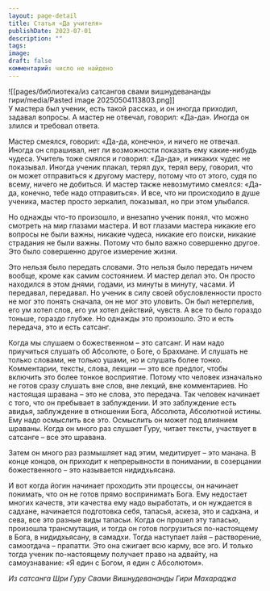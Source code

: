 ```yaml
---
layout: page-detail
title: Статья «Да учителя»
publishDate: 2023-07-01
description: ""
tags: 
image: 
draft: false
комментарий: число не найдено
---
```

![[pages/библиотека/из сатсангов свами вишнудевананды гири/media/Pasted image 20250504113803.png]]  
 У мастера был ученик, есть такой рассказ, и он иногда приходил, задавал вопросы. А мастер не отвечал, говорил: «Да-да». Иногда он злился и требовал ответа.

 Мастер смеялся, говорил: «Да-да, конечно», и ничего не отвечал. Иногда он спрашивал, нет ли возможности показать ему какие-нибудь чудеса. Учитель тоже смялся и говорил: «Да-да», и никаких чудес не показывал. Иногда ученик плакал, терял дух, терял веру, говорил, что он может отправиться к другому мастеру, потому что от этого, судя по всему, ничего не добиться. И мастер также невозмутимо смеялся: «Да-да, конечно, тебе надо отправиться». И все, что ни происходило в душе ученика, мастер просто зеркалил, показывал, но при этом улыбался.

 Но однажды что-то произошло, и внезапно ученик понял, что можно смотреть на мир глазами мастера. И вот глазами мастера никакие его вопросы не были важны, никакие чудеса, никакие его поиски, никакие страдания не были важны. Потому что было важно совершенно другое. Это было совершенно другое измерение жизни.

 Это нельзя было передать словами. Это нельзя было передать ничем вообще, кроме как самим состоянием. И мастер делал это. Он просто находился в этом днями, годами, из минуты в минуту, часами. И передавал, передавал. Но ученик в силу своей обусловленности просто не мог это понять сначала, он не мог это уловить. Он был нетерпелив, его ум хотел слов, его ум хотел действий, чувств. А все то было гораздо тоньше, гораздо глубже. Но однажды это произошло. Это и есть передача, это и есть сатсанг. 

 Когда мы слушаем о божественном – это сатсанг. И нам надо приучиться слушать об Абсолюте, о Боге, о Брахмане. И слушать не только словами, не только ушами, но и слушать более тонко. Комментарии, тексты, слова, лекции — это все предлог, чтобы включить это более тонкое восприятие. Потому что человек изначально не готов сразу слушать вне слов, вне лекций, вне комментариев. Но настоящая шравана – это не слова, это передача. Так человек начинает с того, что он пребывает в заблуждении. И это заблуждение есть авидья, заблуждение в отношении Бога, Абсолюта, Абсолютной истины. Ему надо осмыслить все это. Осмыслить он может под влиянием шраваны. Когда он много раз слушает Гуру, читает тексты, участвует в сатсанге – все это шравана.

 Затем он много раз размышляет над этим, медитирует – это манана. В конце концов, он приходит к непрерывности в понимании, в созерцании божественного – это называется нидидхьясана. 

 И вот когда йогин начинает проходить эти процессы, он начинает понимать, что он не готов прямо воспринимать Бога. Ему недостает многих качеств, эти качества ему надо выработать, и он нуждается в садхане, начинается подготовка себя, тапасья, аскеза, это и садхана, и сева, все это разные виды тапасьи. Когда он прошел эту тапасью, произошла трансмутация, и тогда он готов погрузиться по-настоящему в Бога, в нидидхьясану, в самадхи. Тогда наступает лайя – растворение, самоотдача – прапатти. Это она сжигает всю карму, все эго. И только тогда ученик по-настоящему получает право на адвайту, на самоузнавание: «Я един с Богом, я един с Абсолютом».

*Из сатсанга Шри Гуру Свами Вишнудевананды Гири Махараджа*
